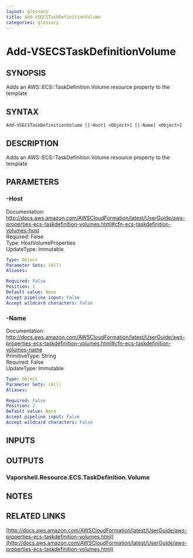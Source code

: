 ```yaml
---
layout: glossary
title: Add-VSECSTaskDefinitionVolume
categories: glossary
---
```


# Add-VSECSTaskDefinitionVolume

## SYNOPSIS
Adds an AWS::ECS::TaskDefinition.Volume resource property to the template

## SYNTAX

```
Add-VSECSTaskDefinitionVolume [[-Host] <Object>] [[-Name] <Object>]
```

## DESCRIPTION
Adds an AWS::ECS::TaskDefinition.Volume resource property to the template

## PARAMETERS

### -Host
Documentation: http://docs.aws.amazon.com/AWSCloudFormation/latest/UserGuide/aws-properties-ecs-taskdefinition-volumes.html#cfn-ecs-taskdefinition-volumes-host    
Required: False    
Type: HostVolumeProperties    
UpdateType: Immutable

```yaml
Type: Object
Parameter Sets: (All)
Aliases: 

Required: False
Position: 1
Default value: None
Accept pipeline input: False
Accept wildcard characters: False
```

### -Name
Documentation: http://docs.aws.amazon.com/AWSCloudFormation/latest/UserGuide/aws-properties-ecs-taskdefinition-volumes.html#cfn-ecs-taskdefinition-volumes-name    
PrimitiveType: String    
Required: False    
UpdateType: Immutable

```yaml
Type: Object
Parameter Sets: (All)
Aliases: 

Required: False
Position: 2
Default value: None
Accept pipeline input: False
Accept wildcard characters: False
```

## INPUTS

## OUTPUTS

### Vaporshell.Resource.ECS.TaskDefinition.Volume

## NOTES

## RELATED LINKS

[http://docs.aws.amazon.com/AWSCloudFormation/latest/UserGuide/aws-properties-ecs-taskdefinition-volumes.html](http://docs.aws.amazon.com/AWSCloudFormation/latest/UserGuide/aws-properties-ecs-taskdefinition-volumes.html)

